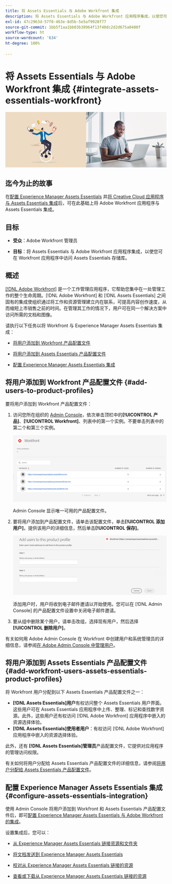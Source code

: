 ```yaml
---
title: 将 Assets Essentials 与 Adobe Workfront 集成
description: 将 Assets Essentials 与 Adobe Workfront 应用程序集成，以使您可在 Workfront 应用程序中访问 Assets Essentials 存储库。
exl-id: 47c2963d-57f0-463e-8d5b-5e5af9928f77
source-git-commit: 1bb5f1aa1bb03b38964f13f40dc2d2d675a0480f
workflow-type: ht
source-wordcount: '634'
ht-degree: 100%

---
```


# 将 Assets Essentials 与 Adobe Workfront 集成 {#integrate-assets-essentials-workfront}

![用于切换深色和浅色主题的首选项](assets/cce-workfront.png)

## 迄今为止的故事

在[配置 Experience Manager Assets Essentials](adminster-aem-assets-essentials.md) 并[将 Creative Cloud 应用程序与 Assets Essentials 集成](integrate-assets-essentials-creative-cloud.md)后，可在此基础上将 Adobe Workfront 应用程序与 Assets Essentials 集成。

## 目标

* **受众**：Adobe Workfront 管理员

* **目标**：将 Assets Essentials 与 Adobe Workfront 应用程序集成，以使您可在 Workfront 应用程序中访问 Assets Essentials 存储库。

## 概述

[[!DNL Adobe Workfront]](https://www.workfront.com/) 是一个工作管理应用程序，它帮助您集中在一处管理工作的整个生命周期。[!DNL Adobe Workfront] 和 [!DNL Assets Essentials] 之间固有的集成使组织通过将工作和资源管理建立内在联系，可提高内容创作速度，从而缩短上市销售之前的时间。在管理其工作的情况下，用户可在同一个解决方案中访问所需的文档和图像。

请执行以下任务以将 Workfront 与 Experience Manager Assets Essentials 集成：

* [将用户添加到 Workfront 产品配置文件](#add-users-to-product-profiles)

* [将用户添加到 Assets Essentials 产品配置文件](#add-workfront-users-assets-essentials-product-profiles)

* [配置 Experience Manager Assets Essentials 集成](#configure-assets-essentials-integration)

## 将用户添加到 Workfront 产品配置文件 {#add-users-to-product-profiles}

要将用户添加到 Workfront 产品配置文件：

1. 访问您所在组织的 [Admin Console](https://adminconsole.adobe.com)，依次单击顶栏中的&#x200B;**[!UICONTROL 产品]**、**[!UICONTROL Workfront]**、列表中的第一个实例。不要单击列表中的第二个和第三个实例。

   ![Admin Console 管理员配置文件](assets/workfront-instances.png)

   Admin Console 显示唯一可用的产品配置文件。

1. 要将用户添加到产品配置文件，请单击该配置文件，单击&#x200B;**[!UICONTROL 添加用户]**，提供该用户的详细信息，然后单击&#x200B;**[!UICONTROL 保存]**。

   ![添加用户管理员配置文件](assets/add-users-workfront.png)

   添加用户时，用户将收到电子邮件邀请以开始使用。您可以在 [!DNL Admin Console] 的产品配置文件设置中关闭电子邮件邀请。

1. 要从组中删除某个用户，请单击改组，选择现有用户，然后选择&#x200B;**[!UICONTROL 删除用户]**。

有关如何用 Adobe Admin Console 在 Workfront 中创建用户和系统管理员的详细信息，请参阅[在 Adobe Admin Console 中管理用户](https://one.workfront.com/s/document-item?bundleId=the-new-workfront-experience&amp;topicId=Content%2FAdministration_and_Setup%2FAdd_users%2FCreate_and_manage_users%2Fadmin-console.htm&amp;_LANG=enus)。

## 将用户添加到 Assets Essentials 产品配置文件 {#add-workfront-users-assets-essentials-product-profiles}

将 Workfront 用户分配到以下 Assets Essentials 产品配置文件之一：

* **[!DNL Assets Essentials]用户**&#x200B;有权访问整个 Assets Essentials 用户界面。这些用户可在 Assets Essentials 应用程序中上传、整理、标记和查找数字资源。此外，这些用户还有权访问 [!DNL Adobe Workfront] 应用程序中嵌入的资源选择体验。
* **[!DNL Assets Essentials]使用者用户**：有权访问 [!DNL Adobe Workfront] 应用程序中嵌入的资源选择体验。

此外，还有 **[!DNL Assets Essentials]管理员**&#x200B;产品配置文件，它提供对应用程序的管理访问权限。

有关如何将用户分配给 Assets Essentials 产品配置文件的详细信息，请参阅[将用户分配给 Assets Essentials 产品配置文件](adminster-aem-assets-essentials.md#add-users-to-product-profiles)。

## 配置 Experience Manager Assets Essentials 集成 {#configure-assets-essentials-integration}

使用 Admin Console 将用户添加到 Workfront 和 Assets Essentials 产品配置文件后，即可[配置 Experience Manager Assets Essentials 与 Adobe Workfront 的集成](https://one.workfront.com/s/document-item?bundleId=the-new-workfront-experience&amp;topicId=Content%2FDocuments%2FAdobe_Workfront_for_Experience_Manager_Assets_Essentials%2F_workfront-for-aem-asset-essentials.htm)。

设置集成后，您可以：

* [从 Experience Manager Assets Essentials 链接资源和文件夹](https://one.workfront.com/s/document-item?bundleId=the-new-workfront-experience&amp;topicId=Content%2FDocuments%2FAdobe_Workfront_for_Experience_Manager_Assets_Essentials%2Flink-to-aem.htm&amp;_LANG=enus)

* [将文档发送到 Experience Manager Assets Essentials](https://one.workfront.com/s/document-item?bundleId=the-new-workfront-experience&amp;topicId=Content%2FDocuments%2FAdobe_Workfront_for_Experience_Manager_Assets_Essentials%2Fsend-to-aem.htm&amp;_LANG=enus)

* [校对从 Experience Manager Assets Essentials 链接的资源](https://one.workfront.com/s/document-item?bundleId=the-new-workfront-experience&amp;topicId=Content%2FDocuments%2FAdobe_Workfront_for_Experience_Manager_Assets_Essentials%2Fproof-linked-asset-aem.htm)

* [查看或下载从 Experience Manager Assets Essentials 链接的资源](https://one.workfront.com/s/document-item?bundleId=the-new-workfront-experience&amp;topicId=Content%2FDocuments%2FAdobe_Workfront_for_Experience_Manager_Assets_Essentials%2Fview-download-asset.htm)
